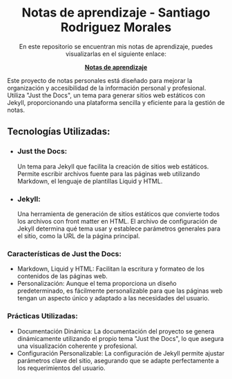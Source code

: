 <div align="center">
    <h1>Notas de aprendizaje - Santiago Rodriguez Morales</h1>
    <p>En este repositorio se encuentran mis notas de aprendizaje, puedes visualizarlas en el siguiente enlace:</p>
    <p><strong><a href="https://sanrm.github.io/notas-de-aprendizaje/">Notas de aprendizaje</a></strong></p>
</div>

<p>Este proyecto de notas personales está diseñado para mejorar la organización y accesibilidad de la información personal y profesional. Utiliza "Just the Docs", un tema para generar sitios web estáticos con Jekyll, proporcionando una plataforma sencilla y eficiente para la gestión de notas.</p>

<h2>Tecnologías Utilizadas:</h2>
<ul>
    <li><h3>Just the Docs:</h3> Un tema para Jekyll que facilita la creación de sitios web estáticos. Permite escribir archivos fuente para las páginas web utilizando Markdown, el lenguaje de plantillas Liquid y HTML.</li>
    <li><h3>Jekyll:</h3> Una herramienta de generación de sitios estáticos que convierte todos los archivos con front matter en HTML. El archivo de configuración de Jekyll determina qué tema usar y establece parámetros generales para el sitio, como la URL de la página principal.</li>
</ul>

<h3>Características de Just the Docs:</h3>
<ul>
    <li>Markdown, Liquid y HTML: Facilitan la escritura y formateo de los contenidos de las páginas web.</li>
    <li>Personalización: Aunque el tema proporciona un diseño predeterminado, es fácilmente personalizable para que las páginas web tengan un aspecto único y adaptado a las necesidades del usuario.</li>
</ul>

<h3>Prácticas Utilizadas:</h3>
<ul>
    <li>Documentación Dinámica: La documentación del proyecto se genera dinámicamente utilizando el propio tema "Just the Docs", lo que asegura una visualización coherente y profesional.</li>
    <li>Configuración Personalizable: La configuración de Jekyll permite ajustar parámetros clave del sitio, asegurando que se adapte perfectamente a los requerimientos del usuario.</li>
</ul>
